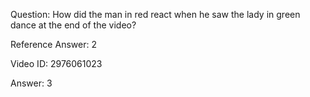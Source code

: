 Question: How did the man in red react when he saw the lady in green dance at the end of the video?

Reference Answer: 2

Video ID: 2976061023

Answer: 3

